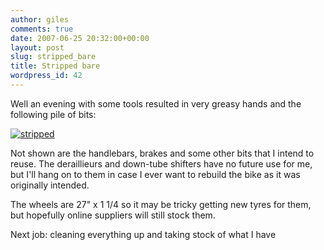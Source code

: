```yaml
---
author: giles
comments: true
date: 2007-06-25 20:32:00+00:00
layout: post
slug: stripped_bare
title: Stripped bare
wordpress_id: 42
---
```


Well an evening with some tools resulted in very greasy hands and the following pile of bits:



[![stripped](http://farm2.static.flickr.com/1417/638010633_253a4cb85f_m.jpg)](http://www.flickr.com/photos/gpaterson/638010633/)



Not shown are the handlebars, brakes and some other bits that I intend to reuse. The deraillieurs and down-tube shifters have no future use for me, but I'll hang on to them in case I ever want to rebuild the bike as it was originally intended.





The wheels are 27" x 1 1/4 so it may be tricky getting new tyres for them, but hopefully online suppliers will still stock them.





Next job: cleaning everything up and taking stock of what I have
